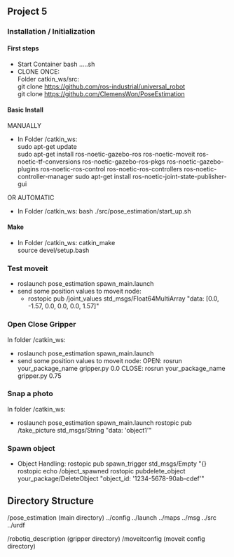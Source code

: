 ## Project 5

### Installation / Initialization

#### First steps

- Start Container bash .....sh
- CLONE ONCE:  
   Folder catkin_ws/src:  
   git clone https://github.com/ros-industrial/universal_robot  
   git clone https://github.com/ClemensWon/PoseEstimation

#### Basic Install

MANUALLY

- In Folder /catkin_ws:  
   sudo apt-get update  
   sudo apt-get install ros-noetic-gazebo-ros ros-noetic-moveit ros-noetic-tf-conversions ros-noetic-gazebo-ros-pkgs ros-noetic-gazebo-plugins ros-noetic-ros-control ros-noetic-ros-controllers ros-noetic-controller-manager
  sudo apt-get install ros-noetic-joint-state-publisher-gui

OR AUTOMATIC

- In Folder /catkin_ws:
  bash ./src/pose_estimation/start_up.sh

#### Make

- In Folder /catkin_ws:
  catkin_make  
  source devel/setup.bash

### Test moveit

- roslaunch pose_estimation spawn_main.launch
- send some position values to moveit node:
  - rostopic pub /joint_values std_msgs/Float64MultiArray "data: [0.0, -1.57, 0.0, 0.0, 0.0, 1.57]"

### Open Close Gripper

In folder /catkin_ws:

- roslaunch pose_estimation spawn_main.launch
- send some position values to moveit node:
  OPEN:
  rosrun your_package_name gripper.py 0.0
  CLOSE:
  rosrun your_package_name gripper.py 0.75

### Snap a photo

In folder /catkin_ws:

- roslaunch pose_estimation spawn_main.launch
  rostopic pub /take_picture std_msgs/String "data: 'object1'"

### Spawn object

- Object Handling:
  rostopic pub spawn_trigger std_msgs/Empty "{}
  rostopic echo /object_spawned
  rostopic pubdelete_object your_package/DeleteObject "object_id: '1234-5678-90ab-cdef'"

## Directory Structure

/pose_estimation (main directory)
../config
../launch
../maps
../msg
../src
../urdf

/robotiq_description (gripper directory)
/moveitconfig (moveit config directory)
